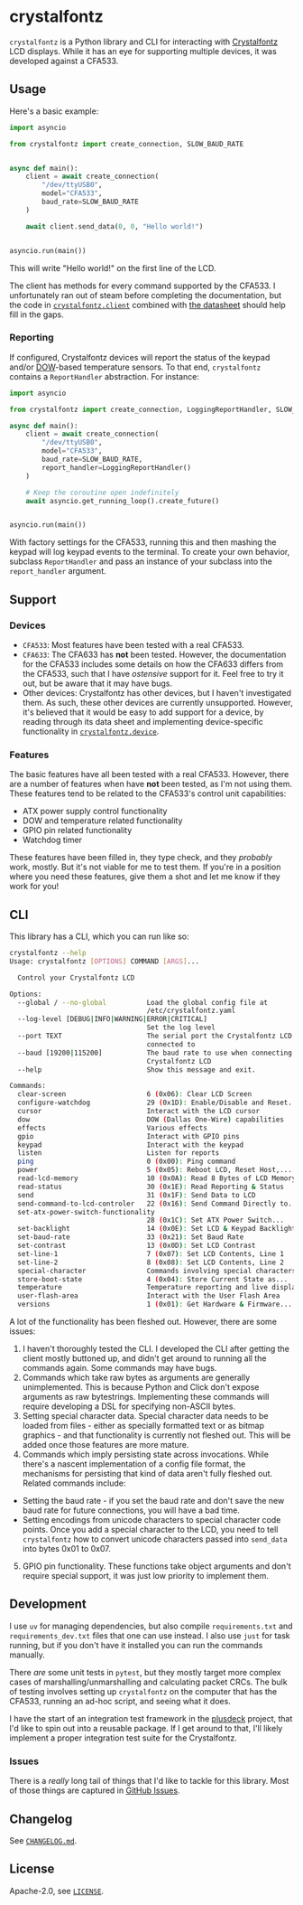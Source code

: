 # crystalfontz

`crystalfontz` is a Python library and CLI for interacting with [Crystalfontz](https://www.crystalfontz.com/) LCD displays. While it has an eye for supporting multiple devices, it was developed against a CFA533.

## Usage

Here's a basic example:

```py
import asyncio

from crystalfontz import create_connection, SLOW_BAUD_RATE


async def main():
    client = await create_connection(
        "/dev/ttyUSB0",
        model="CFA533",
        baud_rate=SLOW_BAUD_RATE
    )

    await client.send_data(0, 0, "Hello world!")


asyncio.run(main())
```

This will write "Hello world!" on the first line of the LCD.

The client has methods for every command supported by the CFA533. I unfortunately ran out of steam before completing the documentation, but the code in [`crystalfontz.client`](./crystalfontz/client.py) combined with [the datasheet](./docs/CFA533-TMI-KU.pdf) should help fill in the gaps.

### Reporting

If configured, Crystalfontz devices will report the status of the keypad and/or [DOW](https://en.wikipedia.org/wiki/1-Wire)-based temperature sensors. To that end, `crystalfontz` contains a `ReportHandler` abstraction. For instance:

```py
import asyncio

from crystalfontz import create_connection, LoggingReportHandler, SLOW_BAUD_RATE

async def main():
    client = await create_connection(
        "/dev/ttyUSB0",
        model="CFA533",
        baud_rate=SLOW_BAUD_RATE,
        report_handler=LoggingReportHandler()
    )

    # Keep the coroutine open indefinitely
    await asyncio.get_running_loop().create_future()


asyncio.run(main())
```

With factory settings for the CFA533, running this and then mashing the keypad will log keypad events to the terminal. To create your own behavior, subclass `ReportHandler` and pass an instance of your subclass into the `report_handler` argument.

## Support

### Devices

* `CFA533`: Most features have been tested with a real CFA533.
* `CFA633`: The CFA633 has **not** been tested. However, the documentation for the CFA533 includes some details on how the CFA633 differs from the CFA533, such that I have _ostensive_ support for it. Feel free to try it out, but be aware that it may have bugs.
* Other devices: Crystalfontz has other devices, but I haven't investigated them. As such, these other devices are currently unsupported. However, it's believed that it would be easy to add support for a device, by reading through its data sheet and implementing device-specific functionality in [`crystalfontz.device`](./crystalfontz/device.py).

### Features

The basic features have all been tested with a real CFA533. However, there are a number of features when have **not** been tested, as I'm not using them. These features tend to be related to the CFA533's control unit capabilities:

* ATX power supply control functionality
* DOW and temperature related functionality
* GPIO pin related functionality
* Watchdog timer

These features have been filled in, they type check, and they _probably_ work, mostly. But it's not viable for me to test them. If you're in a position where you need these features, give them a shot and let me know if they work for you!

## CLI

This library has a CLI, which you can run like so:

```sh
crystalfontz --help
Usage: crystalfontz [OPTIONS] COMMAND [ARGS]...

  Control your Crystalfontz LCD

Options:
  --global / --no-global          Load the global config file at
                                  /etc/crystalfontz.yaml
  --log-level [DEBUG|INFO|WARNING|ERROR|CRITICAL]
                                  Set the log level
  --port TEXT                     The serial port the Crystalfontz LCD is
                                  connected to
  --baud [19200|115200]           The baud rate to use when connecting to the
                                  Crystalfontz LCD
  --help                          Show this message and exit.

Commands:
  clear-screen                    6 (0x06): Clear LCD Screen
  configure-watchdog              29 (0x1D): Enable/Disable and Reset...
  cursor                          Interact with the LCD cursor
  dow                             DOW (Dallas One-Wire) capabilities
  effects                         Various effects
  gpio                            Interact with GPIO pins
  keypad                          Interact with the keypad
  listen                          Listen for reports
  ping                            0 (0x00): Ping command
  power                           5 (0x05): Reboot LCD, Reset Host,...
  read-lcd-memory                 10 (0x0A): Read 8 Bytes of LCD Memory
  read-status                     30 (0x1E): Read Reporting & Status
  send                            31 (0x1F): Send Data to LCD
  send-command-to-lcd-controler   22 (0x16): Send Command Directly to...
  set-atx-power-switch-functionality
                                  28 (0x1C): Set ATX Power Switch...
  set-backlight                   14 (0x0E): Set LCD & Keypad Backlight
  set-baud-rate                   33 (0x21): Set Baud Rate
  set-contrast                    13 (0x0D): Set LCD Contrast
  set-line-1                      7 (0x07): Set LCD Contents, Line 1
  set-line-2                      8 (0x08): Set LCD Contents, Line 2
  special-character               Commands involving special characters
  store-boot-state                4 (0x04): Store Current State as...
  temperature                     Temperature reporting and live display
  user-flash-area                 Interact with the User Flash Area
  versions                        1 (0x01): Get Hardware & Firmware...
```

A lot of the functionality has been fleshed out. However, there are some issues:

1. I haven't thoroughly tested the CLI. I developed the CLI after getting the client mostly buttoned up, and didn't get around to running all the commands again. Some commands may have bugs.
2. Commands which take raw bytes as arguments are generally unimplemented. This is because Python and Click don't expose arguments as raw bytestrings. Implementing these commands will require developing a DSL for specifying non-ASCII bytes.
3. Setting special character data. Special character data needs to be loaded from files - either as specially formatted text or as bitmap graphics - and that functionality is currently not fleshed out. This will be added once those features are more mature.
4. Commands which imply persisting state across invocations. While there's a nascent implementation of a config file format, the mechanisms for persisting that kind of data aren't fully fleshed out. Related commands include:
  - Setting the baud rate - if you set the baud rate and don't save the new baud rate for future connections, you will have a bad time.
  - Setting encodings from unicode characters to special character code points. Once you add a special character to the LCD, you need to tell `crystalfontz` how to convert unicode characters passed into `send_data` into bytes 0x01 to 0x07.
5. GPIO pin functionality. These functions take object arguments and don't require special support, it was just low priority to implement them.

## Development

I use `uv` for managing dependencies, but also compile `requirements.txt` and `requirements_dev.txt` files that one can use instead. I also use `just` for task running, but if you don't have it installed you can run the commands manually.

There *are* some unit tests in `pytest`, but they mostly target more complex cases of marshalling/unmarshalling and calculating packet CRCs. The bulk of testing involves setting up `crystalfontz` on the computer that has the CFA533, running an ad-hoc script, and seeing what it does.

I have the start of an integration test framework in the [plusdeck](https://github.com/jfhbrook/plusdeck) project, that I'd like to spin out into a reusable package. If I get around to that, I'll likely implement a proper integration test suite for the Crystalfontz.

### Issues

There is a *really* long tail of things that I'd like to tackle for this library. Most of those things are captured in [GitHub Issues](https://github.com/jfhbrook/crystalfontz/issues).

## Changelog

See [`CHANGELOG.md`](./CHANGELOG.md).

## License

Apache-2.0, see [`LICENSE`](./LICENSE).
